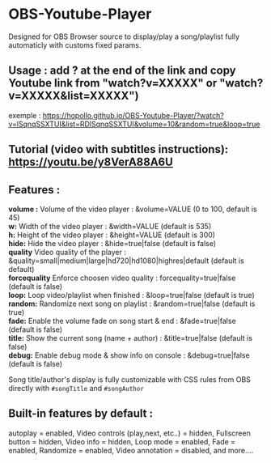 # OBS-Youtube-Player

Designed for OBS Browser source to display/play a song/playlist fully automaticly with customs fixed params.

## Usage : add ? at the end of the link and copy Youtube link from "watch?v=XXXXX" or "watch?v=XXXXX&list=XXXXX")

exemple : https://hopollo.github.io/OBS-Youtube-Player/?watch?v=lSqnqSSXTUI&list=RDlSqnqSSXTUI&volume=10&random=true&loop=true

## Tutorial (video with subtitles instructions): https://youtu.be/y8VerA88A6U

## Features :

**volume :** Volume of the video player : &volume=VALUE (0 to 100, default is 45)\
 **w:** Width of the video player : &width=VALUE (default is 535) \
 **h:** Height of the video player : &height=VALUE (default is 300)\
 **hide:** Hide the video player : &hide=true|false (default is false)\
 **quality** Video quality of the player : &quality=small|medium|large|hd720|hd1080|highres|default (default is default)\
 **forcequality** Enforce choosen video quality : forcequality=true|false (default is false)\
 **loop:** Loop video/playlist when finished : &loop=true|false (default is true)\
 **random:** Randomize next song on playlist : &random=true|false (default is true)\
 **fade:** Enable the volume fade on song start & end : &fade=true|false (default is false)\
 **title:** Show the current song (name + author) : &title=true|false (default is false)\
 **debug:** Enable debug mode & show info on console : &debug=true|false (default is false)

Song title/author's display is fully customizable with CSS rules from OBS directly with `#songTitle` and `#songAuthor`

## Built-in features by default :

autoplay = enabled,
Video controls (play,next, etc..) = hidden,
Fullscreen button = hidden,
Video info = hidden,
Loop mode = enabled,
Fade = enabled,
Randomize = enabled,
Video annotation = disabled,
and more....
